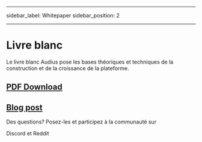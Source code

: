 - - -
sidebar_label: Whitepaper sidebar_position: 2
- - -

# Livre blanc

Le livre blanc Audius pose les bases théoriques et techniques de la construction et de la croissance de la plateforme.

## [PDF Download](https://whitepaper.audius.co)
## [Blog post](https://blog.audius.co/posts/the-audius-white-paper-a-decentralized-community-owned-music-sharing-protocol)

Des questions? Posez-les et participez à la communauté sur

Discord et Reddit